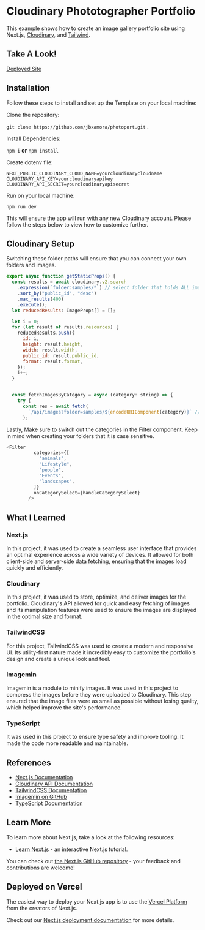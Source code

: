 
# Cloudinary Phototographer Portfolio

This example shows how to create an image gallery portfolio site using Next.js, [Cloudinary](https://cloudinary.com), and [Tailwind](https://tailwindcss.com).


## Take A Look!


[Deployed Site](https://www.usergio.com/)
## Installation

Follow these steps to install and set up the Template on your local machine:

Clone the repository:  

`git clone https://github.com/jbxamora/photoport.git` . 
  
Install Dependencies:  
  
`npm i` **or** `npm install`
  
Create dotenv file:
  
`
NEXT_PUBLIC_CLOUDINARY_CLOUD_NAME=yourcloudinarycloudname
CLOUDINARY_API_KEY=yourcloudinaryapikey
CLOUDINARY_API_SECRET=yourcloudinaryapisecret
`
  
Run on your local machine:
  
`npm run dev`

This will ensure the app will run with any new Cloudinary account. Please follow the steps below to view how to customize further.

## Cloudinary Setup 

Switching these folder paths will ensure that you can connect your own folders and images.  

```js
export async function getStaticProps() {
  const results = await cloudinary.v2.search
    .expression(`folder:samples/*`) // select folder that holds ALL images
    .sort_by("public_id", "desc")
    .max_results(400)
    .execute();
  let reducedResults: ImageProps[] = [];

  let i = 0;
  for (let result of results.resources) {
    reducedResults.push({
      id: i,
      height: result.height,
      width: result.width,
      public_id: result.public_id,
      format: result.format,
    });
    i++;
  }

```

 
```js

  const fetchImagesByCategory = async (category: string) => {
    try {
      const res = await fetch(
        `/api/images?folder=samples/${encodeURIComponent(category)}` // Do the same here.
      );
```  

Lastly, Make sure to switch out the categories in the Filter component. Keep in mind when creating your folders that it is case sensitive.  


```js
<Filter
          categories={[
            "animals",
            "Lifestyle",
            "people",
            "Events",
            "landscapes",
          ]}
          onCategorySelect={handleCategorySelect}
        />
```

## What I Learned

### Next.js
 In this project, it was used to create a seamless user interface that provides an optimal experience across a wide variety of devices. It allowed for both client-side and server-side data fetching, ensuring that the images load quickly and efficiently.

### Cloudinary
 In this project, it was used to store, optimize, and deliver images for the portfolio. Cloudinary's API allowed for quick and easy fetching of images and its manipulation features were used to ensure the images are displayed in the optimal size and format.

### TailwindCSS
 For this project, TailwindCSS was used to create a modern and responsive UI. Its utility-first nature made it incredibly easy to customize the portfolio's design and create a unique look and feel.

### Imagemin
Imagemin is a module to minify images. It was used in this project to compress the images before they were uploaded to Cloudinary. This step ensured that the image files were as small as possible without losing quality, which helped improve the site's performance.

### TypeScript
 It was used in this project to ensure type safety and improve tooling. It made the code more readable and maintainable.

## References

- [Next.js Documentation](https://nextjs.org/docs)
- [Cloudinary API Documentation](https://cloudinary.com/documentation/transformation_reference)
- [TailwindCSS Documentation](https://tailwindcss.com/docs)
- [Imagemin on GitHub](https://github.com/imagemin/imagemin)
- [TypeScript Documentation](https://www.typescriptlang.org/docs/)


## Learn More

To learn more about Next.js, take a look at the following resources:

- [Learn Next.js](https://nextjs.org/learn) - an interactive Next.js tutorial.

You can check out [the Next.js GitHub repository](https://github.com/vercel/next.js/) - your feedback and contributions are welcome!

## Deployed on Vercel

The easiest way to deploy your Next.js app is to use the [Vercel Platform](https://vercel.com/new?utm_medium=default-template&filter=next.js&utm_source=create-next-app&utm_campaign=create-next-app-readme) from the creators of Next.js.

Check out our [Next.js deployment documentation](https://nextjs.org/docs/deployment) for more details.

